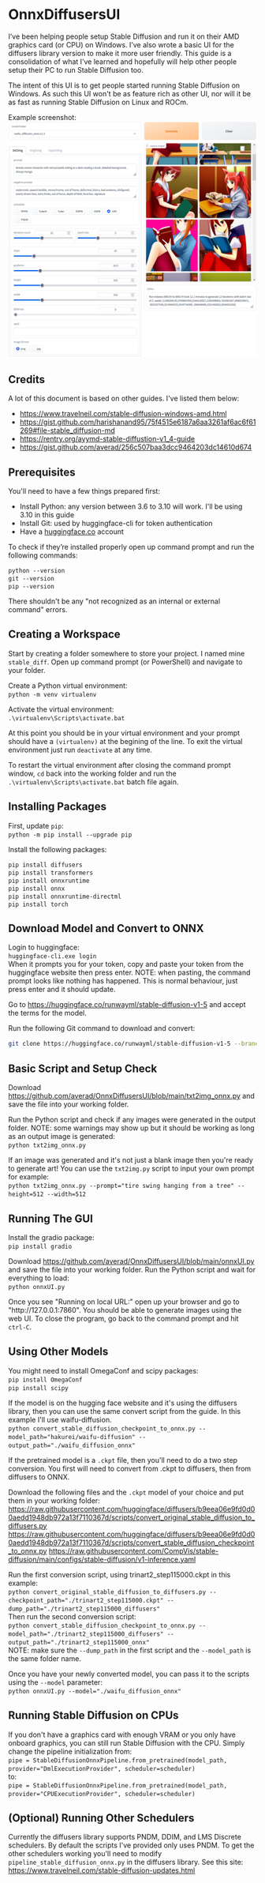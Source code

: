 # OnnxDiffusersUI

I’ve been helping people setup Stable Diffusion and run it on their AMD graphics card (or CPU) on Windows. I’ve also wrote a basic UI for the diffusers library version to make it more user friendly. This guide is a consolidation of what I’ve learned and hopefully will help other people setup their PC to run Stable Diffusion too.

The intent of this UI is to get people started running Stable Diffusion on Windows. As such this UI won't be as feature rich as other UI, nor will it be as fast as running Stable Diffusion on Linux and ROCm.

Example screenshot:  
![example screenshot using waifu diffusion model](images/Screenshot1.png)

## Credits

A lot of this document is based on other guides. I've listed them below:
- https://www.travelneil.com/stable-diffusion-windows-amd.html
- https://gist.github.com/harishanand95/75f4515e6187a6aa3261af6ac6f61269#file-stable_diffusion-md
- https://rentry.org/ayymd-stable-diffustion-v1_4-guide
- https://gist.github.com/averad/256c507baa3dcc9464203dc14610d674

## Prerequisites

You'll need to have a few things prepared first:
- Install Python: any version between 3.6 to 3.10 will work. I'll be using 3.10 in this guide
- Install Git: used by huggingface-cli for token authentication
- Have a [huggingface.co](https://huggingface.co) account

To check if they’re installed properly open up command prompt and run the following commands:  
```
python --version
git --version
pip --version
```  
There shouldn't be any "not recognized as an internal or external command" errors.

## Creating a Workspace

Start by creating a folder somewhere to store your project. I named mine `stable_diff`. Open up command prompt (or PowerShell) and navigate to your folder.

Create a Python virtual environment:  
`python -m venv virtualenv`

Activate the virtual environment:  
`.\virtualenv\Scripts\activate.bat`

At this point you should be in your virtual environment and your prompt should have a `(virtualenv)` at the begining of the line. To exit the virtual environment just run `deactivate` at any time.

To restart the virtual environment after closing the command prompt window, `cd` back into the working folder and run the `.\virtualenv\Scripts\activate.bat` batch file again.

## Installing Packages

First, update `pip`:  
`python -m pip install --upgrade pip`

Install the following packages:  
```
pip install diffusers
pip install transformers
pip install onnxruntime
pip install onnx
pip install onnxruntime-directml
pip install torch
```

## Download Model and Convert to ONNX

Login to huggingface:  
`huggingface-cli.exe login`  
When it prompts you for your token, copy and paste your token from the huggingface website then press enter. NOTE: when pasting, the command prompt looks like nothing has happened. This is normal behaviour, just press enter and it should update.

Go to <https://huggingface.co/runwayml/stable-diffusion-v1-5> and accept the terms for the model.

Run the following Git command to download and convert:  
```bash
git clone https://huggingface.co/runwayml/stable-diffusion-v1-5 --branch onnx --single-branch stable_diffusion_onnx
```

## Basic Script and Setup Check

Download <https://github.com/averad/OnnxDiffusersUI/blob/main/txt2img_onnx.py> and save the file into your working folder.

Run the Python script and check if any images were generated in the output folder. NOTE: some warnings may show up but it should be working as long as an output image is generated:  
`python txt2img_onnx.py`

If an image was generated and it's not just a blank image then you're ready to generate art! You can use the `txt2img.py` script to input your own prompt for example:  
`python txt2img_onnx.py --prompt="tire swing hanging from a tree" --height=512 --width=512`

## Running The GUI

Install the gradio package:  
`pip install gradio`

Download <https://github.com/averad/OnnxDiffusersUI/blob/main/onnxUI.py> and save the file into your working folder.
Run the Python script and wait for everything to load:  
`python onnxUI.py`

Once you see "Running on local URL:" open up your browser and go to "http[]()://127.0.0.1:7860". You should be able to generate images using the web UI. To close the program, go back to the command prompt and hit `ctrl-C`.

## Using Other Models

You might need to install OmegaConf and scipy packages:  
`pip install OmegaConf`  
`pip install scipy`

If the model is on the hugging face website and it's using the diffusers library, then you can use the same convert script from the guide. In this example I'll use waifu-diffusion.  
`python convert_stable_diffusion_checkpoint_to_onnx.py --model_path="hakurei/waifu-diffusion" --output_path="./waifu_diffusion_onnx"`

If the pretrained model is a `.ckpt` file, then you'll need to do a two step conversion. You first will need to convert from .ckpt to diffusers, then from diffusers to ONNX.

Download the following files and the `.ckpt` model of your choice and put them in your working folder:  
<https://raw.githubusercontent.com/huggingface/diffusers/b9eea06e9fd0d00aedd1948db972a13f7110367d/scripts/convert_original_stable_diffusion_to_diffusers.py>
<https://raw.githubusercontent.com/huggingface/diffusers/b9eea06e9fd0d00aedd1948db972a13f7110367d/scripts/convert_stable_diffusion_checkpoint_to_onnx.py>
<https://raw.githubusercontent.com/CompVis/stable-diffusion/main/configs/stable-diffusion/v1-inference.yaml>

Run the first conversion script, using trinart2_step115000.ckpt in this example:  
`python convert_original_stable_diffusion_to_diffusers.py --checkpoint_path="./trinart2_step115000.ckpt" --dump_path="./trinart2_step115000_diffusers"`  
Then run the second conversion script:  
`python convert_stable_diffusion_checkpoint_to_onnx.py --model_path="./trinart2_step115000_diffusers" --output_path="./trinart2_step115000_onnx"`  
NOTE: make sure the `--dump_path` in the first script and the `--model_path` is the same folder name.

Once you have your newly converted model, you can pass it to the scripts using the `--model` parameter:  
`python onnxUI.py --model="./waifu_diffusion_onnx"`

## Running Stable Diffusion on CPUs

If you don't have a graphics card with enough VRAM or you only have onboard graphics, you can still run Stable Diffusion with the CPU. Simply change the pipeline initialization from:  
`pipe = StableDiffusionOnnxPipeline.from_pretrained(model_path, provider="DmlExecutionProvider", scheduler=scheduler)`  
to:  
`pipe = StableDiffusionOnnxPipeline.from_pretrained(model_path, provider="CPUExecutionProvider", scheduler=scheduler)`  

## (Optional) Running Other Schedulers

Currently the diffusers library supports PNDM, DDIM, and LMS Discrete schedulers. By default the scripts I've provided only uses PNDM. To get the other schedulers working you'll need to modify `pipeline_stable_diffusion_onnx.py` in the diffusers library. See this site: <https://www.travelneil.com/stable-diffusion-updates.html>
